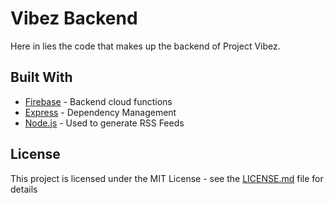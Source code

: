# Vibez Backend

Here in lies the code that makes up the backend of Project Vibez.

## Built With

* [Firebase](https://firebase.google.com/) - Backend cloud functions
* [Express](https://expressjs.com/en/api.html) - Dependency Management
* [Node.js](https://nodejs.org/en/docs/) - Used to generate RSS Feeds

## License

This project is licensed under the MIT License - see the [LICENSE.md](LICENSE.md) file for details

